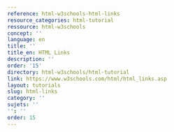 ```yaml
---
reference: html-w3schools-html-links
resource_categories: html-tutorial
ressource: html-w3schools
concept: ''
language: en
title: ''
title_en: HTML Links
description: ''
order: '15'
directory: html-w3schools/html-tutorial
link: https://www.w3schools.com/html/html_links.asp
layout: tutorials
slug: html-links
category: ''
sujets: ''
'': ''
order: 15
---
```

